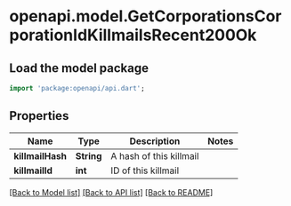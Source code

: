 # openapi.model.GetCorporationsCorporationIdKillmailsRecent200Ok

## Load the model package
```dart
import 'package:openapi/api.dart';
```

## Properties
Name | Type | Description | Notes
------------ | ------------- | ------------- | -------------
**killmailHash** | **String** | A hash of this killmail | 
**killmailId** | **int** | ID of this killmail | 

[[Back to Model list]](../README.md#documentation-for-models) [[Back to API list]](../README.md#documentation-for-api-endpoints) [[Back to README]](../README.md)


